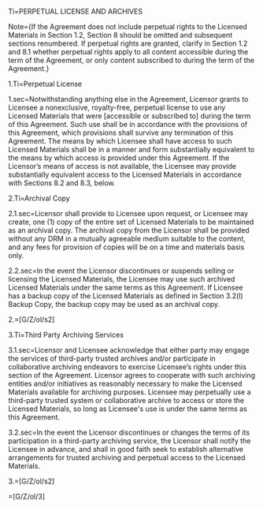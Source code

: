 Ti=PERPETUAL LICENSE AND ARCHIVES

Note={If the Agreement does not include perpetual rights to the Licensed Materials in Section 1.2, Section 8 should be omitted and subsequent sections renumbered. If perpetual rights are granted, clarify in Section 1.2 and 8.1 whether perpetual rights apply to all content accessible during the term of the Agreement, or only content subscribed to during the term of the Agreement.}

1.Ti=Perpetual License

1.sec=Notwithstanding anything else in the Agreement, Licensor grants to Licensee a nonexclusive, royalty-free, perpetual license to use any Licensed Materials that were [accessible or subscribed to] during the term of this Agreement. Such use shall be in accordance with the provisions of this Agreement, which provisions shall survive any termination of this Agreement. The means by which Licensee shall have access to such Licensed Materials shall be in a manner and form substantially equivalent to the means by which access is provided under this Agreement. If the Licensor’s means of access is not available, the Licensee may provide substantially equivalent access to the Licensed Materials in accordance with Sections 8.2 and 8.3, below.

2.Ti=Archival Copy

2.1.sec=Licensor shall provide to Licensee upon request, or Licensee may create, one (1) copy of the entire set of Licensed Materials to be maintained as an archival copy. The archival copy from the Licensor shall be provided without any DRM in a mutually agreeable medium suitable to the content, and any fees for provision of copies will be on a time and materials basis only.

2.2.sec=In the event the Licensor discontinues or suspends selling or licensing the Licensed Materials, the Licensee may use such archived Licensed Materials under the same terms as this Agreement. If Licensee has a backup copy of the Licensed Materials as defined in Section 3.2(l) Backup Copy, the backup copy may be used as an archival copy.

2.=[G/Z/ol/s2]

3.Ti=Third Party Archiving Services

3.1.sec=Licensor and Licensee acknowledge that either party may engage the services of third-party trusted archives and/or participate in collaborative archiving endeavors to exercise Licensee’s rights under this section of the Agreement. Licensor agrees to cooperate with such archiving entities and/or initiatives as reasonably necessary to make the Licensed Materials available for archiving purposes. Licensee may perpetually use a third-party trusted system or collaborative archive to access or store the Licensed Materials, so long as Licensee's use is under the same terms as this Agreement.

3.2.sec=In the event the Licensor discontinues or changes the terms of its participation in a third-party archiving service, the Licensor shall notify the Licensee in advance, and shall in good faith seek to establish alternative arrangements for trusted archiving and perpetual access to the Licensed Materials.

3.=[G/Z/ol/s2]

=[G/Z/ol/3]
